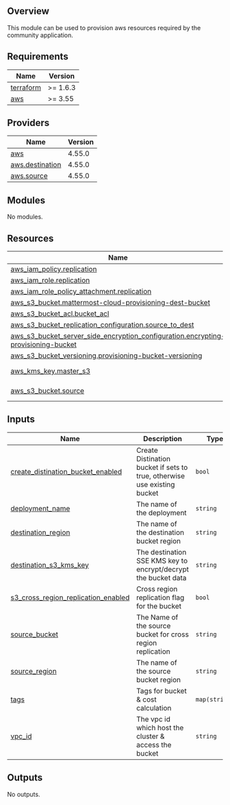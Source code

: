 
## Overview
This module can be used to provision aws resources required by the community application.

<!-- BEGIN_TF_DOCS -->
## Requirements

| Name | Version |
|------|---------|
| <a name="requirement_terraform"></a> [terraform](#requirement\_terraform) | >= 1.6.3 |
| <a name="requirement_aws"></a> [aws](#requirement\_aws) | >= 3.55 |

## Providers

| Name | Version |
|------|---------|
| <a name="provider_aws"></a> [aws](#provider\_aws) | 4.55.0 |
| <a name="provider_aws.destination"></a> [aws.destination](#provider\_aws.destination) | 4.55.0 |
| <a name="provider_aws.source"></a> [aws.source](#provider\_aws.source) | 4.55.0 |

## Modules

No modules.

## Resources

| Name | Type |
|------|------|
| [aws_iam_policy.replication](https://registry.terraform.io/providers/hashicorp/aws/latest/docs/resources/iam_policy) | resource |
| [aws_iam_role.replication](https://registry.terraform.io/providers/hashicorp/aws/latest/docs/resources/iam_role) | resource |
| [aws_iam_role_policy_attachment.replication](https://registry.terraform.io/providers/hashicorp/aws/latest/docs/resources/iam_role_policy_attachment) | resource |
| [aws_s3_bucket.mattermost-cloud-provisioning-dest-bucket](https://registry.terraform.io/providers/hashicorp/aws/latest/docs/resources/s3_bucket) | resource |
| [aws_s3_bucket_acl.bucket_acl](https://registry.terraform.io/providers/hashicorp/aws/latest/docs/resources/s3_bucket_acl) | resource |
| [aws_s3_bucket_replication_configuration.source_to_dest](https://registry.terraform.io/providers/hashicorp/aws/latest/docs/resources/s3_bucket_replication_configuration) | resource |
| [aws_s3_bucket_server_side_encryption_configuration.encrypting-provisioning-bucket](https://registry.terraform.io/providers/hashicorp/aws/latest/docs/resources/s3_bucket_server_side_encryption_configuration) | resource |
| [aws_s3_bucket_versioning.provisioning-bucket-versioning](https://registry.terraform.io/providers/hashicorp/aws/latest/docs/resources/s3_bucket_versioning) | resource |
| [aws_kms_key.master_s3](https://registry.terraform.io/providers/hashicorp/aws/latest/docs/data-sources/kms_key) | data source |
| [aws_s3_bucket.source](https://registry.terraform.io/providers/hashicorp/aws/latest/docs/data-sources/s3_bucket) | data source |

## Inputs

| Name | Description | Type | Default | Required |
|------|-------------|------|---------|:--------:|
| <a name="input_create_distination_bucket_enabled"></a> [create\_distination\_bucket\_enabled](#input\_create\_distination\_bucket\_enabled) | Create Distination bucket if sets to true, otherwise use existing bucket | `bool` | `false` | no |
| <a name="input_deployment_name"></a> [deployment\_name](#input\_deployment\_name) | The name of the deployment | `string` | `"test-replication"` | no |
| <a name="input_destination_region"></a> [destination\_region](#input\_destination\_region) | The name of the destination bucket region | `string` | n/a | yes |
| <a name="input_destination_s3_kms_key"></a> [destination\_s3\_kms\_key](#input\_destination\_s3\_kms\_key) | The destination SSE KMS key to encrypt/decrypt the bucket data | `string` | n/a | yes |
| <a name="input_s3_cross_region_replication_enabled"></a> [s3\_cross\_region\_replication\_enabled](#input\_s3\_cross\_region\_replication\_enabled) | Cross region replication flag for the bucket | `bool` | `true` | no |
| <a name="input_source_bucket"></a> [source\_bucket](#input\_source\_bucket) | The Name of the source bucket for cross region replication | `string` | n/a | yes |
| <a name="input_source_region"></a> [source\_region](#input\_source\_region) | The name of the source bucket region | `string` | n/a | yes |
| <a name="input_tags"></a> [tags](#input\_tags) | Tags for bucket & cost calculation | `map(string)` | `{}` | no |
| <a name="input_vpc_id"></a> [vpc\_id](#input\_vpc\_id) | The vpc id which host the cluster & access the bucket | `string` | `"vpc-0d912fae7e7d01a52"` | no |

## Outputs

No outputs.
<!-- END_TF_DOCS -->
